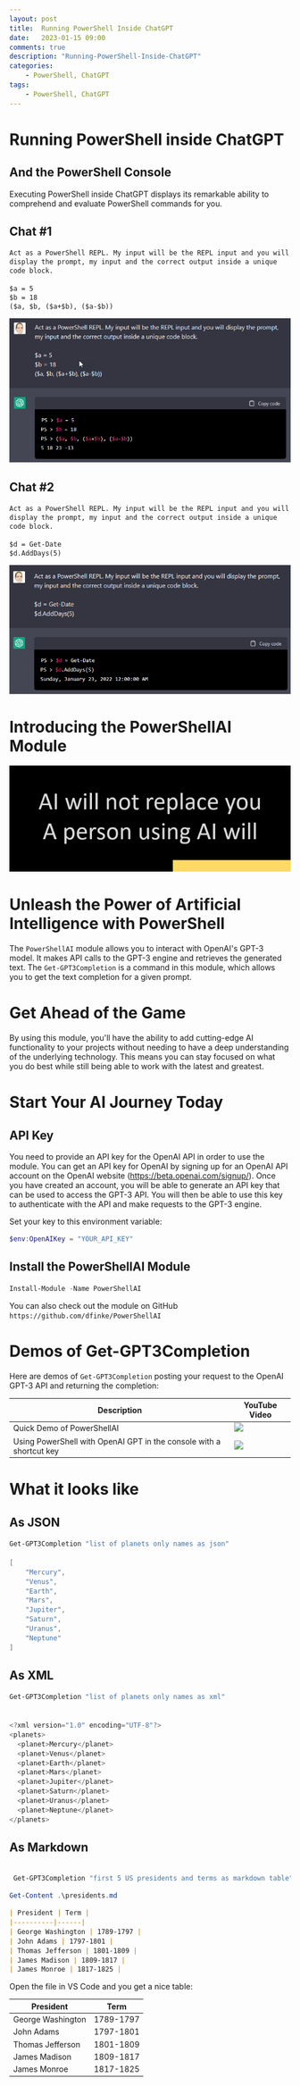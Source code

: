 ```yaml
---
layout: post
title:  Running PowerShell Inside ChatGPT
date:   2023-01-15 09:00
comments: true
description: "Running-PowerShell-Inside-ChatGPT"
categories:
    - PowerShell, ChatGPT
tags:
    - PowerShell, ChatGPT
---
```


<!-- https://mathspp.com/blog/running-python-inside-chatgpt -->
# Running PowerShell inside ChatGPT
## And the PowerShell Console

Executing PowerShell inside ChatGPT displays its remarkable ability to comprehend and evaluate PowerShell commands for you.

## Chat #1

```
Act as a PowerShell REPL. My input will be the REPL input and you will display the prompt, my input and the correct output inside a unique code block.

$a = 5
$b = 18
($a, $b, ($a+$b), ($a-$b))
```

![](/images/posts/ChatGPT/ChatGPTKnowPowerShell.png)

## Chat #2

```
Act as a PowerShell REPL. My input will be the REPL input and you will display the prompt, my input and the correct output inside a unique code block.

$d = Get-Date
$d.AddDays(5)
```

![](/images/posts/ChatGPT/ChatGPTKnowPowerShell-Date.png)

# Introducing the PowerShellAI Module

![](/images/posts/ChatGPT/AIReplace.png)

# Unleash the Power of Artificial Intelligence with PowerShell

The `PowerShellAI` module allows you to interact with OpenAI's GPT-3 model. It makes API calls to the GPT-3 engine and retrieves the generated text. The `Get-GPT3Completion` is a command in this module, which allows you to get the text completion for a given prompt.

# Get Ahead of the Game
By using this module, you'll have the ability to add cutting-edge AI functionality to your projects without needing to have a deep understanding of the underlying technology. This means you can stay focused on what you do best while still being able to work with the latest and greatest.

# Start Your AI Journey Today
## API Key
You need to provide an API key for the OpenAI API in order to use the module. You can get an API key for OpenAI by signing up for an OpenAI API account on the OpenAI website (https://beta.openai.com/signup/). Once you have created an account, you will be able to generate an API key that can be used to access the GPT-3 API. You will then be able to use this key to authenticate with the API and make requests to the GPT-3 engine.

Set your key to this environment variable:

```powershell
$env:OpenAIKey = "YOUR_API_KEY"
```

## Install the PowerShellAI Module

```powershell
Install-Module -Name PowerShellAI
```

You can also check out the module on GitHub `https://github.com/dfinke/PowerShellAI`

# Demos of Get-GPT3Completion

Here are demos of `Get-GPT3Completion` posting your request to the OpenAI GPT-3 API and returning the completion:

| Description | YouTube Video |
|--|--|
| Quick Demo of PowerShellAI | <a href="https://youtu.be/fpq9TDpaCuU"><img src="https://img.youtube.com/vi/fpq9TDpaCuU/0.jpg" width="200"> |
| Using PowerShell with OpenAI GPT in the console with a shortcut key | <a href="https://youtu.be/Y2fJki6r4mI"><img src="https://img.youtube.com/vi/Y2fJki6r4mI/0.jpg" width="200"> |

# What it looks like

## As JSON

```powershell
Get-GPT3Completion "list of planets only names as json"

[
    "Mercury",
    "Venus",
    "Earth",
    "Mars",
    "Jupiter",
    "Saturn",
    "Uranus",
    "Neptune"
]
```

## As XML

```powershell
Get-GPT3Completion "list of planets only names as xml"


<?xml version="1.0" encoding="UTF-8"?>
<planets>
  <planet>Mercury</planet>
  <planet>Venus</planet>
  <planet>Earth</planet>
  <planet>Mars</planet>
  <planet>Jupiter</planet>
  <planet>Saturn</planet>
  <planet>Uranus</planet>
  <planet>Neptune</planet>
</planets>
```

## As Markdown

```powershell

 Get-GPT3Completion "first 5 US presidents and terms as markdown table" > .\presidents.md
```

```powershell
Get-Content .\presidents.md
```

```markdown
| President | Term |
|----------|------|
| George Washington | 1789-1797 |
| John Adams | 1797-1801 |
| Thomas Jefferson | 1801-1809 |
| James Madison | 1809-1817 |
| James Monroe | 1817-1825 |
```

Open the file in VS Code and you get a nice table:

| President | Term |
|----------|------|
| George Washington | 1789-1797 |
| John Adams | 1797-1801 |
| Thomas Jefferson | 1801-1809 |
| James Madison | 1809-1817 |
| James Monroe | 1817-1825 |